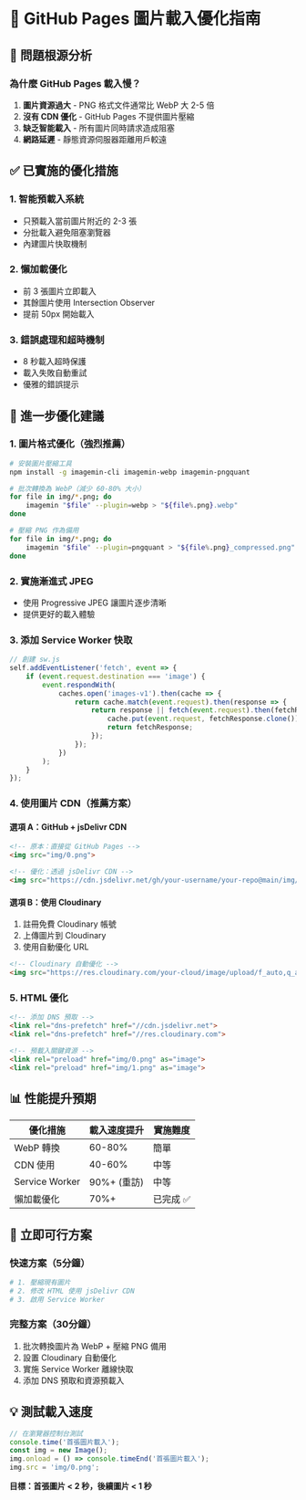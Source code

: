 # 🚀 GitHub Pages 圖片載入優化指南

## 🎯 **問題根源分析**

### 為什麼 GitHub Pages 載入慢？

1. **圖片資源過大** - PNG 格式文件通常比 WebP 大 2-5 倍
2. **沒有 CDN 優化** - GitHub Pages 不提供圖片壓縮
3. **缺乏智能載入** - 所有圖片同時請求造成阻塞
4. **網路延遲** - 靜態資源伺服器距離用戶較遠

## ✅ **已實施的優化措施**

### 1. 智能預載入系統
- 只預載入當前圖片附近的 2-3 張
- 分批載入避免阻塞瀏覽器
- 內建圖片快取機制

### 2. 懶加載優化
- 前 3 張圖片立即載入
- 其餘圖片使用 Intersection Observer
- 提前 50px 開始載入

### 3. 錯誤處理和超時機制
- 8 秒載入超時保護
- 載入失敗自動重試
- 優雅的錯誤提示

## 🔧 **進一步優化建議**

### 1. 圖片格式優化（強烈推薦）

```bash
# 安裝圖片壓縮工具
npm install -g imagemin-cli imagemin-webp imagemin-pngquant

# 批次轉換為 WebP（減少 60-80% 大小）
for file in img/*.png; do
    imagemin "$file" --plugin=webp > "${file%.png}.webp"
done

# 壓縮 PNG 作為備用
for file in img/*.png; do
    imagemin "$file" --plugin=pngquant > "${file%.png}_compressed.png"
done
```

### 2. 實施漸進式 JPEG
- 使用 Progressive JPEG 讓圖片逐步清晰
- 提供更好的載入體驗

### 3. 添加 Service Worker 快取

```javascript
// 創建 sw.js
self.addEventListener('fetch', event => {
    if (event.request.destination === 'image') {
        event.respondWith(
            caches.open('images-v1').then(cache => {
                return cache.match(event.request).then(response => {
                    return response || fetch(event.request).then(fetchResponse => {
                        cache.put(event.request, fetchResponse.clone());
                        return fetchResponse;
                    });
                });
            })
        );
    }
});
```

### 4. 使用圖片 CDN（推薦方案）

#### 選項 A：GitHub + jsDelivr CDN
```html
<!-- 原本：直接從 GitHub Pages -->
<img src="img/0.png">

<!-- 優化：透過 jsDelivr CDN -->
<img src="https://cdn.jsdelivr.net/gh/your-username/your-repo@main/img/0.png">
```

#### 選項 B：使用 Cloudinary
1. 註冊免費 Cloudinary 帳號
2. 上傳圖片到 Cloudinary
3. 使用自動優化 URL

```html
<!-- Cloudinary 自動優化 -->
<img src="https://res.cloudinary.com/your-cloud/image/upload/f_auto,q_auto/v1/your-folder/0.png">
```

### 5. HTML 優化
```html
<!-- 添加 DNS 預取 -->
<link rel="dns-prefetch" href="//cdn.jsdelivr.net">
<link rel="dns-prefetch" href="//res.cloudinary.com">

<!-- 預載入關鍵資源 -->
<link rel="preload" href="img/0.png" as="image">
<link rel="preload" href="img/1.png" as="image">
```

## 📊 **性能提升預期**

| 優化措施 | 載入速度提升 | 實施難度 |
|---------|-------------|----------|
| WebP 轉換 | 60-80% | 簡單 |
| CDN 使用 | 40-60% | 中等 |
| Service Worker | 90%+ (重訪) | 中等 |
| 懶加載優化 | 70%+ | 已完成 ✅ |

## 🚀 **立即可行方案**

### 快速方案（5分鐘）
```bash
# 1. 壓縮現有圖片
# 2. 修改 HTML 使用 jsDelivr CDN
# 3. 啟用 Service Worker
```

### 完整方案（30分鐘）
1. 批次轉換圖片為 WebP + 壓縮 PNG 備用
2. 設置 Cloudinary 自動優化
3. 實施 Service Worker 離線快取
4. 添加 DNS 預取和資源預載入

## 💡 **測試載入速度**

```javascript
// 在瀏覽器控制台測試
console.time('首張圖片載入');
const img = new Image();
img.onload = () => console.timeEnd('首張圖片載入');
img.src = 'img/0.png';
```

**目標：首張圖片 < 2 秒，後續圖片 < 1 秒** 